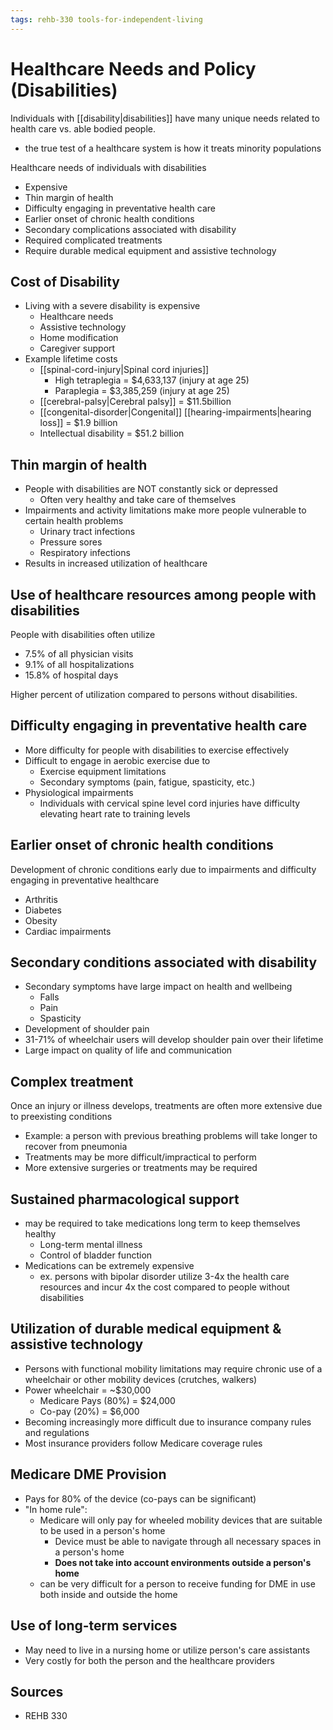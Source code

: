 ```yaml
---
tags: rehb-330 tools-for-independent-living
---
```


# Healthcare Needs and Policy (Disabilities)

Individuals with [[disability|disabilities]] have many unique needs related to health care vs. able bodied people.

- the true test of a healthcare system is how it treats minority populations

Healthcare needs of individuals with disabilities

- Expensive
- Thin margin of health
- Difficulty engaging in preventative health care
- Earlier onset of chronic health conditions
- Secondary complications associated with disability
- Required complicated treatments
- Require durable medical equipment and assistive technology

## Cost of Disability

- Living with a severe disability is expensive
  - Healthcare needs
  - Assistive technology
  - Home modification
  - Caregiver support
- Example lifetime costs
  - [[spinal-cord-injury|Spinal cord injuries]]
    - High tetraplegia = $4,633,137 (injury at age 25)
    - Paraplegia = $3,385,259 (injury at age 25)
  - [[cerebral-palsy|Cerebral palsy]] = $11.5billion
  - [[congenital-disorder|Congenital]] [[hearing-impairments|hearing loss]] = $1.9 billion
  - Intellectual disability = $51.2 billion

## Thin margin of health

- People with disabilities are NOT constantly sick or depressed
  - Often very healthy and take care of themselves
- Impairments and activity limitations make more people vulnerable to certain health problems
  - Urinary tract infections
  - Pressure sores
  - Respiratory infections
- Results in increased utilization of healthcare

## Use of healthcare resources among people with disabilities

People with disabilities often utilize

- 7.5% of all physician visits
- 9.1% of all hospitalizations
- 15.8% of hospital days

Higher percent of utilization compared to persons without disabilities.

## Difficulty engaging in preventative health care

- More difficulty for people with disabilities to exercise effectively
- Difficult to engage in aerobic exercise due to
  - Exercise equipment limitations
  - Secondary symptoms (pain, fatigue, spasticity, etc.)
- Physiological impairments
  - Individuals with cervical spine level cord injuries have difficulty elevating heart rate to training levels

## Earlier onset of chronic health conditions

Development of chronic conditions early due to impairments and difficulty engaging in preventative healthcare

- Arthritis
- Diabetes
- Obesity
- Cardiac impairments

## Secondary conditions associated with disability

- Secondary symptoms have large impact on health and wellbeing
  - Falls
  - Pain
  - Spasticity
- Development of shoulder pain
- 31-71% of wheelchair users will develop shoulder pain over their lifetime
- Large impact on quality of life and communication

## Complex treatment

Once an injury or illness develops, treatments are often more extensive due to preexisting conditions

- Example: a person with previous breathing problems will take longer to recover from pneumonia
- Treatments may be more difficult/impractical to perform
- More extensive surgeries or treatments may be required

## Sustained pharmacological support

- may be required to take medications long term to keep themselves healthy
  - Long-term mental illness
  - Control of bladder function
- Medications can be extremely expensive
  - ex. persons with bipolar disorder utilize 3-4x the health care resources and incur 4x the cost compared to people without disabilities

## Utilization of durable medical equipment & assistive technology

- Persons with functional mobility limitations may require chronic use of a wheelchair or other mobility devices (crutches, walkers)
- Power wheelchair = ~$30,000
  - Medicare Pays (80%) = $24,000
  - Co-pay (20%) = $6,000
- Becoming increasingly more difficult due to insurance company rules and regulations
- Most insurance providers follow Medicare coverage rules

## Medicare DME Provision

- Pays for 80% of the device (co-pays can be significant)
- "In home rule":
  - Medicare will only pay for wheeled mobility devices that are suitable to be used in a person's home
    - Device must be able to navigate through all necessary spaces in a person's home
    - **Does not take into account environments outside a person's home**
  - can be very difficult for a person to receive funding for DME in use both inside and outside the home

## Use of long-term services

- May need to live in a nursing home or utilize person's care assistants
- Very costly for both the person and the healthcare providers

## Sources

- REHB 330
